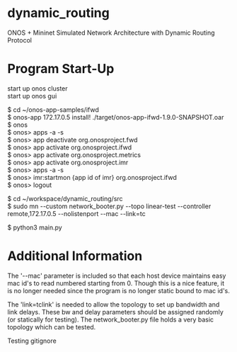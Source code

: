 # dynamic_routing
ONOS + Mininet Simulated Network Architecture with Dynamic Routing Protocol 


# Program Start-Up
start up onos cluster  
start up onos gui  

$ cd ~/onos-app-samples/ifwd  
$ onos-app 172.17.0.5 install! ./target/onos-app-ifwd-1.9.0-SNAPSHOT.oar   
$ onos  
$ onos> apps -a -s  
$ onos> app deactivate org.onosproject.fwd  
$ onos> app activate org.onosproject.ifwd  
$ onos> app activate org.onosproject.metrics  
$ onos> app activate org.onosproject.imr  
$ onos> apps -a -s   
$ onos> imr:startmon {app id of imr} org.onosproject.ifwd  
$ onos> logout  
  
$ cd ~/workspace/dynamic_routing/src  
$ sudo mn --custom network_booter.py --topo linear-test --controller remote,172.17.0.5 --nolistenport --mac --link=tc  
  
  
$ python3 main.py  


# Additional Information

The '--mac' parameter is included so that each host device maintains easy mac id's to read numbered starting from 0.
Though this is a nice feature, it is no longer needed since the program is no longer static bound to mac id's.  

The 'link=tclink' is needed to allow the topology to set up bandwidth and link delays. These bw and delay 
parameters should be assigned randomly (or statically for testing). The network_booter.py file holds a very basic
topology which can be tested. 

Testing gitignore

